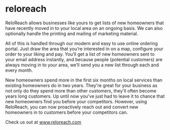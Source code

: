 # reloreach
ReloReach allows businesses like yours to get lists of new homeowners that have recently moved in to your local area on an ongoing basis. We can also optionally handle the printing and mailing of marketing material. 

All of this is handled through our modern and easy to use online ordering portal. Just draw the area that you’re interested in on a map, configure your order to your liking and pay. You’ll get a list of new homeowners sent to your email address instantly, and because people (potential customers) are always moving in to your area, we’ll send you a new list through each and every month.

New homeowners spend more in the first six months on local services than existing homeowners do in two years. They're great for your business as not only do they spend more than other customers, they'll often become years long customers. Up until now you've just had to leave it to chance that new homeowners find you before your competitors. However, using ReloReach, you can now proactively reach out and convert new homeowners in to customers before your competitors can.

Check us out at www.reloreach.com
